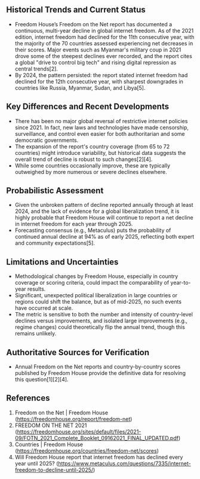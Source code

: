 ## Historical Trends and Current Status

- Freedom House’s Freedom on the Net report has documented a continuous, multi-year decline in global internet freedom. As of the 2021 edition, internet freedom had declined for the 11th consecutive year, with the majority of the 70 countries assessed experiencing net decreases in their scores. Major events such as Myanmar's military coup in 2021 drove some of the steepest declines ever recorded, and the report cites a global "drive to control big tech" and rising digital repression as central trends[2].
- By 2024, the pattern persisted: the report stated internet freedom had declined for the 12th consecutive year, with sharpest downgrades in countries like Russia, Myanmar, Sudan, and Libya[5].

## Key Differences and Recent Developments

- There has been no major global reversal of restrictive internet policies since 2021. In fact, new laws and technologies have made censorship, surveillance, and control even easier for both authoritarian and some democratic governments.
- The expansion of the report's country coverage (from 65 to 72 countries) might introduce variability, but historical data suggests the overall trend of decline is robust to such changes[2][4].
- While some countries occasionally improve, these are typically outweighed by more numerous or severe declines elsewhere.

## Probabilistic Assessment

- Given the unbroken pattern of decline reported annually through at least 2024, and the lack of evidence for a global liberalization trend, it is highly probable that Freedom House will continue to report a net decline in internet freedom for each year through 2025.
- Forecasting consensus (e.g., Metaculus) puts the probability of continued annual decline at 94% as of early 2025, reflecting both expert and community expectations[5].

## Limitations and Uncertainties

- Methodological changes by Freedom House, especially in country coverage or scoring criteria, could impact the comparability of year-to-year results.
- Significant, unexpected political liberalization in large countries or regions could shift the balance, but as of mid-2025, no such events have occurred at scale.
- The metric is sensitive to both the number and intensity of country-level declines versus improvements, and isolated large improvements (e.g., regime changes) could theoretically flip the annual trend, though this remains unlikely.

## Authoritative Sources for Verification

- Annual Freedom on the Net reports and country-by-country scores published by Freedom House provide the definitive data for resolving this question[1][2][4].

## References

1. Freedom on the Net | Freedom House (https://freedomhouse.org/report/freedom-net)
2. FREEDOM ON THE NET 2021 (https://freedomhouse.org/sites/default/files/2021-09/FOTN_2021_Complete_Booklet_09162021_FINAL_UPDATED.pdf)
4. Countries | Freedom House (https://freedomhouse.org/countries/freedom-net/scores)
5. Will Freedom House report that internet freedom has declined every year until 2025? (https://www.metaculus.com/questions/7335/internet-freedom-to-decline-until-2025/)